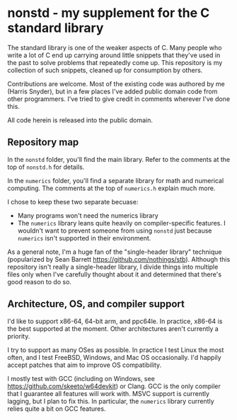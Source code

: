 # nonstd - my supplement for the C standard library

The standard library is one of the weaker aspects of C.
Many people who write a lot of C end up carrying around little snippets that they've used in the past to solve problems that repeatedly come up. 
This repository is my collection of such snippets, cleaned up for consumption by others. 

Contributions are welcome. Most of the existing code was authored by me (Harris Snyder), but in a few places I've added public domain code from other programmers. 
I've tried to give credit in comments wherever I've done this. 

All code herein is released into the public domain. 


## Repository map

In the `nonstd` folder, you'll find the main library. 
Refer to the comments at the top of `nonstd.h` for details.

In the `numerics` folder, you'll find a separate library for math and numerical computing. 
The comments at the top of `numerics.h` explain much more. 

I chose to keep these two separate becuase:
- Many programs won't need the numerics library
- The `numerics` library leans quite heavily on compiler-specific features. 
  I wouldn't want to prevent someone from using `nonstd` just because `numerics` isn't supported in their environment. 

As a general note, I'm a huge fan of the "single-header library" technique (popularized by Sean Barrett https://github.com/nothings/stb).
Although this repository isn't really a single-header library, 
I divide things into multiple files only when I've carefully thought about it and determined that there's good reason to do so. 

## Architecture, OS, and compiler support

I'd like to support x86-64, 64-bit arm, and ppc64le.
In practice, x86-64 is the best supported at the moment. 
Other architectures aren't currently a priority.

I try to support as many OSes as possible. 
In practice I test Linux the most often, and I test FreeBSD, Windows, and Mac OS occasionally.
I'd happily accept patches that aim to improve OS compatibility. 

I mostly test with GCC (including on Windows, see https://github.com/skeeto/w64devkit) or Clang. 
GCC is the only compiler that I guarantee all features will work with.
MSVC support is currently lagging, but I plan to fix this.
In particular, the `numerics` library currently relies quite a bit on GCC features.
